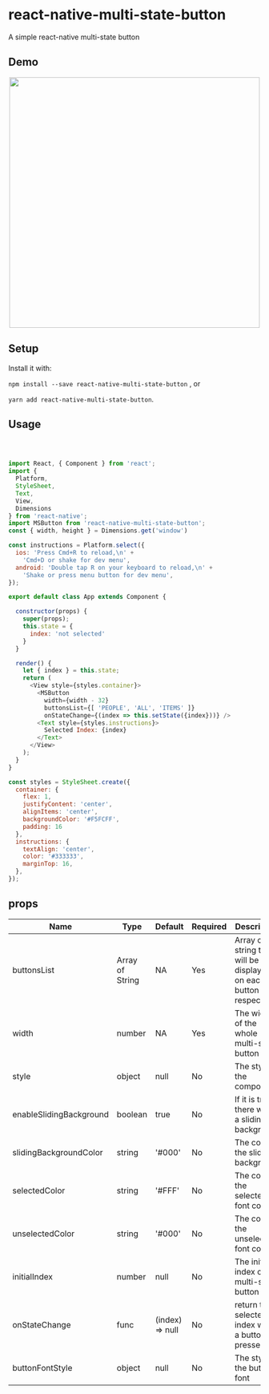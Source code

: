 
# react-native-multi-state-button


A simple react-native multi-state button


## Demo

<p align="center">
<img src="https://media.giphy.com/media/khNhEPTORpShRGolXq/giphy.gif" height="500" />
</p>

## Setup
Install it with: 

`npm install --save react-native-multi-state-button` , or 

`yarn add react-native-multi-state-button`.

## Usage

```javascript



import React, { Component } from 'react';
import {
  Platform,
  StyleSheet,
  Text,
  View,
  Dimensions
} from 'react-native';
import MSButton from 'react-native-multi-state-button';
const { width, height } = Dimensions.get('window')

const instructions = Platform.select({
  ios: 'Press Cmd+R to reload,\n' +
    'Cmd+D or shake for dev menu',
  android: 'Double tap R on your keyboard to reload,\n' +
    'Shake or press menu button for dev menu',
});

export default class App extends Component {

  constructor(props) {
    super(props);
    this.state = {
      index: 'not selected'
    }
  }

  render() {
    let { index } = this.state;
    return (
      <View style={styles.container}>
        <MSButton 
          width={width - 32}
          buttonsList={[ 'PEOPLE', 'ALL', 'ITEMS' ]} 
          onStateChange={(index => this.setState({index}))} />
        <Text style={styles.instructions}>
          Selected Index: {index}
        </Text>
      </View>
    );
  }
}

const styles = StyleSheet.create({
  container: {
    flex: 1,
    justifyContent: 'center',
    alignItems: 'center',
    backgroundColor: '#F5FCFF',
    padding: 16
  },
  instructions: {
    textAlign: 'center',
    color: '#333333',
    marginTop: 16,
  },
});
```
## props

| Name | Type| Default | Required | Description |
| --- | --- | --- | --- | --- |
| buttonsList | Array of String | NA | Yes | Array of string that will be displayed on each button respectively |
| width | number | NA | Yes | The width of the whole multi-state button |
| style | object | null | No | The style of the component|
| enableSlidingBackground | boolean | true | No | If it is true, there will be a sliding background |
| slidingBackgroundColor | string | '#000' | No | The color of the sliding background |
| selectedColor | string | '#FFF' | No | The color of the selected font color|
| unselectedColor | string | '#000' | No | The color of the unselected font color |
| initialIndex | number | null | No | The initial index of the multi-state button |
| onStateChange | func | (index) => null | No | return the selected index when a button is pressed |
| buttonFontStyle | object | null | No | The style of the button font |

